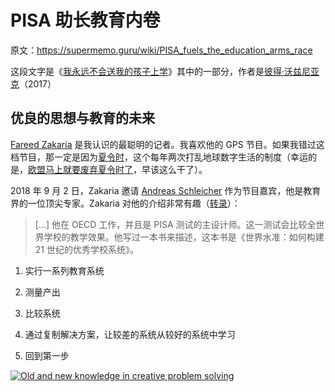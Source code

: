 # PISA 助长教育内卷

原文：https://supermemo.guru/wiki/PISA_fuels_the_education_arms_race

这段文字是《[我永远不会送我的孩子上学](https://supermemo.guru/wiki/Problem_of_Schooling)》其中的一部分，作者是[彼得·沃兹尼亚克](https://supermemo.guru/wiki/Piotr_Wozniak)（2017）

## 优良的思想与教育的未来

[Fareed Zakaria](https://en.wikipedia.org/wiki/Fareed_Zakaria) 是我认识的最聪明的记者。我喜欢他的 GPS 节目。如果我错过这档节目，那一定是因为[夏令时](https://supermemo.guru/wiki/Daylight_Saving_Time)，这个每年两次打乱地球数字生活的制度（幸运的是，[欧盟马上就要废弃夏令时了](https://www.dw.com/en/eu-to-stop-changing-the-clocks-in-2019/a-45495680)，早该这么干了）。

2018 年 9 月 2 日，Zakaria 邀请 [Andreas Schleicher](https://en.wikipedia.org/wiki/Andreas_Schleicher) 作为节目嘉宾，他是教育界的一位顶尖专家。Zakaria 对他的介绍非常有趣（[转录](http://transcripts.cnn.com/TRANSCRIPTS/1809/02/fzgps.01.html)）：

> [...] 他在 OECD 工作，并且是 PISA 测试的主设计师。这一测试会比较全世界学校的教学效果。他写过一本书来描述，这本书是《世界水准：如何构建 21 世纪的优秀学校系统》。

1. 实行一系列教育系统

2. 测量产出

3. 比较系统

4. 通过复制解决方案，让较差的系统从较好的系统中学习

5. 回到第一步

[![Old and new knowledge in creative problem solving](https://supermemo.guru/images/thumb/0/0c/Knowledge_in_creative_problem_solving.png/400px-Knowledge_in_creative_problem_solving.png)](https://supermemo.guru/wiki/File:Knowledge_in_creative_problem_solving.png)